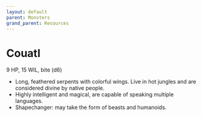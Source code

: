 ```yaml
---
layout: default
parent: Monsters
grand_parent: Resources
---
```


# Couatl

9 HP, 15 WIL, bite (d6)

- Long, feathered serpents with colorful wings.   Live in hot jungles and are considered divine by native people.
- Highly intelligent and magical, are capable of speaking multiple languages.
- Shapechanger: may take the form of beasts and humanoids.
